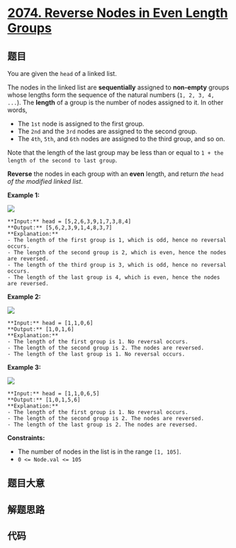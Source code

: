 # [2074. Reverse Nodes in Even Length Groups](https://leetcode.com/problems/reverse-nodes-in-even-length-groups)

## 题目

You are given the `head` of a linked list.

The nodes in the linked list are **sequentially** assigned to **non-empty**
groups whose lengths form the sequence of the natural numbers (`1, 2, 3, 4,
...`). The **length** of a group is the number of nodes assigned to it. In
other words,

  * The `1st` node is assigned to the first group.
  * The `2nd` and the `3rd` nodes are assigned to the second group.
  * The `4th`, `5th`, and `6th` nodes are assigned to the third group, and so on.

Note that the length of the last group may be less than or equal to `1 + the
length of the second to last group`.

**Reverse** the nodes in each group with an **even** length, and return _the_
`head` _of the modified linked list_.



**Example 1:**

![](https://assets.leetcode.com/uploads/2021/10/25/eg1.png)

    
    
    **Input:** head = [5,2,6,3,9,1,7,3,8,4]
    **Output:** [5,6,2,3,9,1,4,8,3,7]
    **Explanation:**
    - The length of the first group is 1, which is odd, hence no reversal occurs.
    - The length of the second group is 2, which is even, hence the nodes are reversed.
    - The length of the third group is 3, which is odd, hence no reversal occurs.
    - The length of the last group is 4, which is even, hence the nodes are reversed.
    

**Example 2:**

![](https://assets.leetcode.com/uploads/2021/10/25/eg2.png)

    
    
    **Input:** head = [1,1,0,6]
    **Output:** [1,0,1,6]
    **Explanation:**
    - The length of the first group is 1. No reversal occurs.
    - The length of the second group is 2. The nodes are reversed.
    - The length of the last group is 1. No reversal occurs.
    

**Example 3:**

![](https://assets.leetcode.com/uploads/2021/11/17/ex3.png)

    
    
    **Input:** head = [1,1,0,6,5]
    **Output:** [1,0,1,5,6]
    **Explanation:**
    - The length of the first group is 1. No reversal occurs.
    - The length of the second group is 2. The nodes are reversed.
    - The length of the last group is 2. The nodes are reversed.
    



**Constraints:**

  * The number of nodes in the list is in the range `[1, 105]`.
  * `0 <= Node.val <= 105`


## 题目大意

## 解题思路

## 代码

```javascript

```
